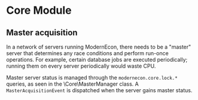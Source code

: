# Core Module
## Master acquisition
In a network of servers running ModernEcon, there needs to be a "master" server that determines any race conditions
and perform run-once operations.
For example, certain database jobs are executed periodically;
running them on every server periodically would waste CPU.

Master server status is managed through the `modernecon.core.lock.*` queries,
as seen in the \Core\MasterManager class.
A `MasterAcquisitionEvent` is dispatched when the server gains master status.

